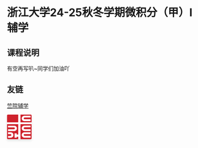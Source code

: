 # 浙江大学24-25秋冬学期微积分（甲）I辅学

## 课程说明

有空再写叭~同学们加油吖

## 友链

[竺院辅学](https://ckc-agc.bowling233.top/)

  <style>
    /* 友链按钮容器样式 */
  .friend-link-btn {
      display: inline-block;
      cursor: pointer;
      overflow: hidden;
      position: relative;
      /* 图片宽度和高度根据实际图片调整 */
      width: 64px;
      height: 64px;
      box-shadow: 0 4px 6px rgba(0, 0, 0, 0.1);
    }

    /* 图片样式 */
    img.friend-link-img {
      width: 100%;
      height: 100%;
      transition: transform 0.3s ease-out;
    }

    /* 按钮悬停时图片的动画效果 */
  .friend-link-btn:hover img.friend-link-img {
      transform: scale(1.1);
    }

    /* 按钮点击时的样式变化 */
  .friend-link-btn:active {
      box-shadow: 0 2px 4px rgba(0, 0, 0, 0.1);
    }

    /* 遮罩层样式，用于点击区域覆盖 */
  .btn-mask {
      position: absolute;
      top: 0;
      left: 0;
      width: 100%;
      height: 100%;
      z-index: 1;
    }
  </style>


  <a href="https://ckc-agc.bowling233.top/" target="_blank">
    <div class="friend-link-btn">
      <img class="friend-link-img" src="graph/ckc.png" alt="友链按钮图片">
      <div class="btn-mask"></div>
    </div>
  </a>

